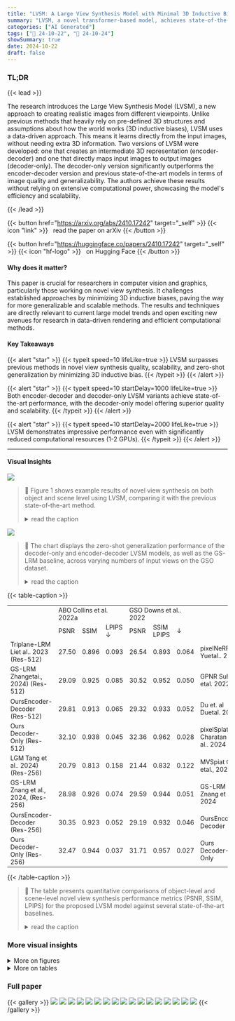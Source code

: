 ```yaml
---
title: "LVSM: A Large View Synthesis Model with Minimal 3D Inductive Bias"
summary: "LVSM, a novel transformer-based model, achieves state-of-the-art novel view synthesis by eliminating 3D inductive biases, leading to superior quality, scalability, and zero-shot generalization."
categories: ["AI Generated"]
tags: ["🔖 24-10-22", "🤗 24-10-24"]
showSummary: true
date: 2024-10-22
draft: false
---
```


### TL;DR


{{< lead >}}

The research introduces the Large View Synthesis Model (LVSM), a new approach to creating realistic images from different viewpoints.  Unlike previous methods that heavily rely on pre-defined 3D structures and assumptions about how the world works (3D inductive biases), LVSM uses a data-driven approach.  This means it learns directly from the input images, without needing extra 3D information. Two versions of LVSM were developed: one that creates an intermediate 3D representation (encoder-decoder) and one that directly maps input images to output images (decoder-only).  The decoder-only version significantly outperforms the encoder-decoder version and previous state-of-the-art models in terms of image quality and generalizability. The authors achieve these results without relying on extensive computational power, showcasing the model's efficiency and scalability.

{{< /lead >}}


{{< button href="https://arxiv.org/abs/2410.17242" target="_self" >}}
{{< icon "link" >}} &nbsp; read the paper on arXiv
{{< /button >}}

{{< button href="https://huggingface.co/papers/2410.17242" target="_self" >}}
{{< icon "hf-logo" >}} &nbsp; on Hugging Face
{{< /button >}}

#### Why does it matter?
This paper is crucial for researchers in computer vision and graphics, particularly those working on novel view synthesis.  It challenges established approaches by minimizing 3D inductive biases, paving the way for more generalizable and scalable methods.  The results and techniques are directly relevant to current large model trends and open exciting new avenues for research in data-driven rendering and efficient computational methods.
#### Key Takeaways

{{< alert "star" >}}
{{< typeit speed=10 lifeLike=true >}} LVSM surpasses previous methods in novel view synthesis quality, scalability, and zero-shot generalization by minimizing 3D inductive bias. {{< /typeit >}}
{{< /alert >}}

{{< alert "star" >}}
{{< typeit speed=10 startDelay=1000 lifeLike=true >}} Both encoder-decoder and decoder-only LVSM variants achieve state-of-the-art performance, with the decoder-only model offering superior quality and scalability. {{< /typeit >}}
{{< /alert >}}

{{< alert "star" >}}
{{< typeit speed=10 startDelay=2000 lifeLike=true >}} LVSM demonstrates impressive performance even with significantly reduced computational resources (1-2 GPUs). {{< /typeit >}}
{{< /alert >}}

------
#### Visual Insights



![](figures/figures_2_0.png)

> 🔼 Figure 1 shows example results of novel view synthesis on both object and scene level using LVSM, comparing it with the previous state-of-the-art method.
> <details>
> <summary>read the caption</summary>
> Figure 1: LVSM supports feed-forward novel view synthesis from sparse posed image inputs (even from a single view) on both objects and scenes. LVSM achieves significant quality improvements compared with the previous SOTA method, i.e., GS-LRM (Zhang et al., 2024). (Please zoom in for more details.)
> </details>





![](charts/charts_10_0.png)

> 🔼 The chart displays the zero-shot generalization performance of the decoder-only and encoder-decoder LVSM models, as well as the GS-LRM baseline, across varying numbers of input views on the GSO dataset.
> <details>
> <summary>read the caption</summary>
> Figure 5: Zero-shot generalization to different number of input images on the GSO dataset (Downs et al., 2022). We note that all models are trained with just 4 input views.
> </details>





{{< table-caption >}}
<br><table id='1' style='font-size:14px'><tr><td rowspan="2"></td><td colspan="3">ABO Collins et al. 2022a</td><td colspan="3">GSO Downs et al.. 2022</td><td></td><td colspan="3">RealEstate10k Zhou et al. 2018)</td></tr><tr><td>PSNR</td><td>SSIM</td><td>LPIPS ↓</td><td>PSNR</td><td>SSIM LPIPS</td><td>↓</td><td></td><td>PSNR ↑</td><td>SSIM</td><td>LPIPS ↓</td></tr><tr><td>Triplane-LRM Liet al.. 2023 (Res-512)</td><td>27.50</td><td>0.896</td><td>0.093</td><td>26.54</td><td>0.893</td><td>0.064</td><td>pixelNeRF Yuetal.. 2021</td><td>20.43</td><td>0.589</td><td>0.550</td></tr><tr><td>GS-LRM Zhangetai., 2024) (Res-512)</td><td>29.09</td><td>0.925</td><td>0.085</td><td>30.52</td><td>0.952</td><td>0.050</td><td>GPNR Suhail etal. 2022a</td><td>24.11</td><td>0.793</td><td>0.255</td></tr><tr><td>OursEncoder-Decoder (Res-512)</td><td>29.81</td><td>0.913</td><td>0.065</td><td>29.32</td><td>0.933</td><td>0.052</td><td>Du et. al Duetal. 2023,</td><td>24.78</td><td>0.820</td><td>0.213</td></tr><tr><td>Ours Decoder-Only (Res-512)</td><td>32.10</td><td>0.938</td><td>0.045</td><td>32.36</td><td>0.962</td><td>0.028</td><td>pixelSplat Charatan et al.. 2024</td><td>26.09</td><td>0.863</td><td>0.136</td></tr><tr><td>LGM Tang et al.. 2024) (Res-256)</td><td>20.79</td><td>0.813</td><td>0.158</td><td>21.44</td><td>0.832</td><td>0.122</td><td>MVSpiat Cnen etal., 2024</td><td>26.39</td><td>0.869</td><td>0.128</td></tr><tr><td>GS-LRM Znang et al., 2024, (Res-256)</td><td>28.98</td><td>0.926</td><td>0.074</td><td>29.59</td><td>0.944</td><td>0.051</td><td>GS-LRM Znang et al., 2024</td><td>28.10</td><td>0.892</td><td>0.114</td></tr><tr><td>OursEncoder-Decoder (Res-256)</td><td>30.35</td><td>0.923</td><td>0.052</td><td>29.19</td><td>0.932</td><td>0.046</td><td>OursEncoder-Decoder</td><td>28.58</td><td>0.893</td><td>0.114</td></tr><tr><td>Ours Decoder-Only (Res-256)</td><td>32.47</td><td>0.944</td><td>0.037</td><td>31.71</td><td>0.957</td><td>0.027</td><td>Ours Decoder-Only</td><td>29.67</td><td>0.906</td><td>0.098</td></tr></table>{{< /table-caption >}}

> 🔼 The table presents quantitative comparisons of object-level and scene-level novel view synthesis performance metrics (PSNR, SSIM, LPIPS) for the proposed LVSM model against several state-of-the-art baselines.
> <details>
> <summary>read the caption</summary>
> Table 1: Quantitative comparisons on object-level (left) and scene-level (right) view synthesis. For the object-level comparison, we matched the baseline settings with GS-LRM (Zhang et al., 2024) in both input and rendering under both resolution of 256 (Res-256) and resolution of 512 (Res-512). For the scene-level comparison, we use the same validation dataset used by pixelSplat (Charatan et al., 2024), which has 256 resolution.
> </details>



### More visual insights

<details>
<summary>More on figures
</summary>


![](figures/figures_4_0.png)

> 🔼 The figure illustrates the two transformer-based architectures of the Large View Synthesis Model (LVSM): a decoder-only architecture and an encoder-decoder architecture, both designed for novel view synthesis from sparse image inputs.
> <details>
> <summary>read the caption</summary>
> Figure 2: LVSM model architecture. LVSM first patchifies the posed input images into tokens. The target view to be synthesized is represented by its Plücker ray embeddings and is also tokenized. The input view and target tokens are sent to a full transformer-based model to predict the tokens that are used to regress the target view pixels. We study two LVSM transformer architectures, as a Decoder-only architecture (left) and a Encoder-Decoder architecture (right).
> </details>



![](figures/figures_7_0.png)

> 🔼 Figure 3 shows a qualitative comparison of object-level novel view synthesis results from four different methods at 512 resolution, highlighting the superior performance of the proposed LVSM in handling complex geometries and high-frequency textures.
> <details>
> <summary>read the caption</summary>
> Figure 3: Object-level visual comparison at 512 resolution. Given 4 sparse input posed images (leftmost column), we compare our high-res object-level novel-view rendering results with two baselines: Instant3D’s Triplane-LRM (Li et al., 2023) and GS-LRM (Res-512) (Zhang et al., 2024) . Both our Encoder-Decoder and Decoder-Only models exhibit fewer floaters (first example) and fewer blurry artifacts (second example), compared to the baselines. Our Decoder-Only model effectively handles complex geometry, including small holes (third example) and thin structures (fourth example). Additionally, it preserves the details of high-frequency texture (last example).
> </details>



![](figures/figures_8_0.png)

> 🔼 Figure 4 shows a qualitative comparison of scene-level view synthesis results between the proposed LVSM and several baseline methods, highlighting the improved quality and realism of LVSM.
> <details>
> <summary>read the caption</summary>
> Figure 4: Scene-level visual comparison. We evaluate our encoder-decoder and decoder-only models on scene-level view synthesis, comparing them against the prior leading baseline methods, namely pixelSplat (Charatan et al., 2024), MVSplat (Chen et al., 2024), and GS-LRM (Zhang et al., 2024). Our methods exhibit fewer texture and geometric artifacts, generate more accurate and realistic specular reflections, and are closer to the ground truth images.
> </details>



![](figures/figures_16_0.png)

> 🔼 Figure 3 shows a comparison of object-level novel view rendering results from the proposed LVSM model against two baseline methods, highlighting the superior performance of LVSM in terms of fewer artifacts and better handling of complex geometries.
> <details>
> <summary>read the caption</summary>
> Figure 3: Object-level visual comparison at 512 resolution. Given 4 sparse input posed images (leftmost column), we compare our high-res object-level novel-view rendering results with two baselines: Instant3D’s Triplane-LRM (Li et al., 2023) and GS-LRM (Res-512) (Zhang et al., 2024) . Both our Encoder-Decoder and Decoder-Only models exhibit fewer floaters (first example) and fewer blurry artifacts (second example), compared to the baselines. Our Decoder-Only model effectively handles complex geometry, including small holes (third example) and thin structures (fourth example). Additionally, it preserves the details of high-frequency texture (last example).
> </details>



</details>




<details>
<summary>More on tables
</summary>


{{< table-caption >}}
<table id='1' style='font-size:14px'><tr><td></td><td colspan="3">RealEstate10k Zhou et al. 2018)</td></tr><tr><td></td><td>PSNR ↑</td><td>SSIM</td><td>LPIPS ↓</td></tr><tr><td>Ours Encoder-Decoder (6 + 18)</td><td>28.32</td><td>0.888</td><td>0.117</td></tr><tr><td>Ours Encoder-Decoder (12 + 12)</td><td>27.39</td><td>0.869</td><td>0.137</td></tr><tr><td>Ours Encoder-Decoder (18 +6)</td><td>26.80</td><td>0.855</td><td>0.152</td></tr><tr><td>Ours Decoder-Only (24 layers)</td><td>28.89</td><td>0.894</td><td>0.108</td></tr><tr><td>Ours Decoder-Only (18 layers)</td><td>28.77</td><td>0.892</td><td>0.109</td></tr><tr><td>Ours Decoder-Only (12 layers)</td><td>28.61</td><td>0.890</td><td>0.111</td></tr><tr><td>Ours Decoder-Only (6 layers)</td><td>27.62</td><td>0.869</td><td>0.129</td></tr></table>{{< /table-caption >}}
> 🔼 {{ table.description }}
> <details>
> <summary>read the caption</summary>
> {{ table.caption }}
> </details>


> Table 1 quantitatively compares the performance of the proposed LVSM model against various baselines on object-level and scene-level view synthesis tasks, using PSNR, SSIM, and LPIPS metrics.


{{< table-caption >}}
<br><table id='3' style='font-size:14px'><tr><td></td><td colspan="3">GSO Downs et al. 2022</td></tr><tr><td></td><td>PSNR ↑</td><td>SSIM T</td><td>LPIPS ↓</td></tr><tr><td>Ours Encoder-Decoder</td><td>28.07</td><td>0.920</td><td>0.053</td></tr><tr><td>Ours w/o latents' self-updating</td><td>26.61</td><td>0.903</td><td>0.061</td></tr><tr><td></td><td colspan="3">RealEstate10k Zhou et al., 2018</td></tr><tr><td></td><td>PSNR ↑</td><td>SSIM�</td><td>LPIPS ↓</td></tr><tr><td>Ours Decoder-Only</td><td>29.67</td><td>0.906</td><td>0.098</td></tr><tr><td>Ours w/ per-patch prediction</td><td>28.98</td><td>0.897</td><td>0.103</td></tr></table>{{< /table-caption >}}
> 🔼 {{ table.description }}
> <details>
> <summary>read the caption</summary>
> {{ table.caption }}
> </details>


> The table quantitatively compares the performance of the proposed LVSM model with various state-of-the-art methods on object-level and scene-level view synthesis tasks, showing PSNR, SSIM, and LPIPS scores for different resolutions.


{{< table-caption >}}
<table id='1' style='font-size:14px'><tr><td></td><td colspan="3">GSO Downs et al., 2022</td></tr><tr><td></td><td>PSNR ↑</td><td>SSIMT</td><td>LPIPS ↓</td></tr><tr><td>Ours Decoder-Only (24 layers)</td><td>27.04</td><td>0.910</td><td>0.055</td></tr><tr><td>Ours Decoder-Only (18 layers)</td><td>26.81</td><td>0.907</td><td>0.057</td></tr><tr><td>Ours Decoder-Only (12 layers)</td><td>26.11</td><td>0.896</td><td>0.065</td></tr><tr><td>Ours Decoder-Only (6 layers)</td><td>24.15</td><td>0.865</td><td>0.092</td></tr></table>{{< /table-caption >}}
> 🔼 {{ table.description }}
> <details>
> <summary>read the caption</summary>
> {{ table.caption }}
> </details>


> The table quantitatively compares the proposed LVSM model's performance on object-level and scene-level view synthesis tasks against several state-of-the-art baselines, using PSNR, SSIM, and LPIPS metrics.


</details>


### Full paper

{{< gallery >}}
<img src="paper_images/1.png" class="grid-w50 md:grid-w33 xl:grid-w25" />
<img src="paper_images/2.png" class="grid-w50 md:grid-w33 xl:grid-w25" />
<img src="paper_images/3.png" class="grid-w50 md:grid-w33 xl:grid-w25" />
<img src="paper_images/4.png" class="grid-w50 md:grid-w33 xl:grid-w25" />
<img src="paper_images/5.png" class="grid-w50 md:grid-w33 xl:grid-w25" />
<img src="paper_images/6.png" class="grid-w50 md:grid-w33 xl:grid-w25" />
<img src="paper_images/7.png" class="grid-w50 md:grid-w33 xl:grid-w25" />
<img src="paper_images/8.png" class="grid-w50 md:grid-w33 xl:grid-w25" />
<img src="paper_images/9.png" class="grid-w50 md:grid-w33 xl:grid-w25" />
<img src="paper_images/10.png" class="grid-w50 md:grid-w33 xl:grid-w25" />
<img src="paper_images/11.png" class="grid-w50 md:grid-w33 xl:grid-w25" />
<img src="paper_images/12.png" class="grid-w50 md:grid-w33 xl:grid-w25" />
<img src="paper_images/13.png" class="grid-w50 md:grid-w33 xl:grid-w25" />
<img src="paper_images/14.png" class="grid-w50 md:grid-w33 xl:grid-w25" />
<img src="paper_images/15.png" class="grid-w50 md:grid-w33 xl:grid-w25" />
<img src="paper_images/16.png" class="grid-w50 md:grid-w33 xl:grid-w25" />
<img src="paper_images/17.png" class="grid-w50 md:grid-w33 xl:grid-w25" />
{{< /gallery >}}